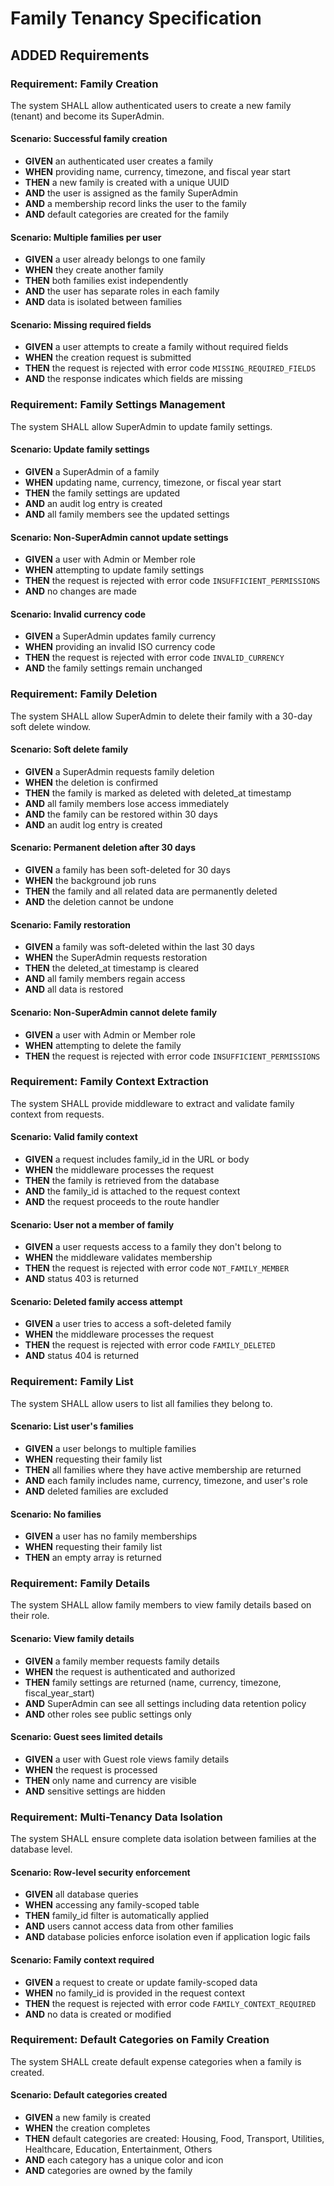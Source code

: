 # Family Tenancy Specification

## ADDED Requirements

### Requirement: Family Creation

The system SHALL allow authenticated users to create a new family (tenant) and become its SuperAdmin.

#### Scenario: Successful family creation
- **GIVEN** an authenticated user creates a family
- **WHEN** providing name, currency, timezone, and fiscal year start
- **THEN** a new family is created with a unique UUID
- **AND** the user is assigned as the family SuperAdmin
- **AND** a membership record links the user to the family
- **AND** default categories are created for the family

#### Scenario: Multiple families per user
- **GIVEN** a user already belongs to one family
- **WHEN** they create another family
- **THEN** both families exist independently
- **AND** the user has separate roles in each family
- **AND** data is isolated between families

#### Scenario: Missing required fields
- **GIVEN** a user attempts to create a family without required fields
- **WHEN** the creation request is submitted
- **THEN** the request is rejected with error code `MISSING_REQUIRED_FIELDS`
- **AND** the response indicates which fields are missing

### Requirement: Family Settings Management

The system SHALL allow SuperAdmin to update family settings.

#### Scenario: Update family settings
- **GIVEN** a SuperAdmin of a family
- **WHEN** updating name, currency, timezone, or fiscal year start
- **THEN** the family settings are updated
- **AND** an audit log entry is created
- **AND** all family members see the updated settings

#### Scenario: Non-SuperAdmin cannot update settings
- **GIVEN** a user with Admin or Member role
- **WHEN** attempting to update family settings
- **THEN** the request is rejected with error code `INSUFFICIENT_PERMISSIONS`
- **AND** no changes are made

#### Scenario: Invalid currency code
- **GIVEN** a SuperAdmin updates family currency
- **WHEN** providing an invalid ISO currency code
- **THEN** the request is rejected with error code `INVALID_CURRENCY`
- **AND** the family settings remain unchanged

### Requirement: Family Deletion

The system SHALL allow SuperAdmin to delete their family with a 30-day soft delete window.

#### Scenario: Soft delete family
- **GIVEN** a SuperAdmin requests family deletion
- **WHEN** the deletion is confirmed
- **THEN** the family is marked as deleted with deleted_at timestamp
- **AND** all family members lose access immediately
- **AND** the family can be restored within 30 days
- **AND** an audit log entry is created

#### Scenario: Permanent deletion after 30 days
- **GIVEN** a family has been soft-deleted for 30 days
- **WHEN** the background job runs
- **THEN** the family and all related data are permanently deleted
- **AND** the deletion cannot be undone

#### Scenario: Family restoration
- **GIVEN** a family was soft-deleted within the last 30 days
- **WHEN** the SuperAdmin requests restoration
- **THEN** the deleted_at timestamp is cleared
- **AND** all family members regain access
- **AND** all data is restored

#### Scenario: Non-SuperAdmin cannot delete family
- **GIVEN** a user with Admin or Member role
- **WHEN** attempting to delete the family
- **THEN** the request is rejected with error code `INSUFFICIENT_PERMISSIONS`

### Requirement: Family Context Extraction

The system SHALL provide middleware to extract and validate family context from requests.

#### Scenario: Valid family context
- **GIVEN** a request includes family_id in the URL or body
- **WHEN** the middleware processes the request
- **THEN** the family is retrieved from the database
- **AND** the family_id is attached to the request context
- **AND** the request proceeds to the route handler

#### Scenario: User not a member of family
- **GIVEN** a user requests access to a family they don't belong to
- **WHEN** the middleware validates membership
- **THEN** the request is rejected with error code `NOT_FAMILY_MEMBER`
- **AND** status 403 is returned

#### Scenario: Deleted family access attempt
- **GIVEN** a user tries to access a soft-deleted family
- **WHEN** the middleware processes the request
- **THEN** the request is rejected with error code `FAMILY_DELETED`
- **AND** status 404 is returned

### Requirement: Family List

The system SHALL allow users to list all families they belong to.

#### Scenario: List user's families
- **GIVEN** a user belongs to multiple families
- **WHEN** requesting their family list
- **THEN** all families where they have active membership are returned
- **AND** each family includes name, currency, timezone, and user's role
- **AND** deleted families are excluded

#### Scenario: No families
- **GIVEN** a user has no family memberships
- **WHEN** requesting their family list
- **THEN** an empty array is returned

### Requirement: Family Details

The system SHALL allow family members to view family details based on their role.

#### Scenario: View family details
- **GIVEN** a family member requests family details
- **WHEN** the request is authenticated and authorized
- **THEN** family settings are returned (name, currency, timezone, fiscal_year_start)
- **AND** SuperAdmin can see all settings including data retention policy
- **AND** other roles see public settings only

#### Scenario: Guest sees limited details
- **GIVEN** a user with Guest role views family details
- **WHEN** the request is processed
- **THEN** only name and currency are visible
- **AND** sensitive settings are hidden

### Requirement: Multi-Tenancy Data Isolation

The system SHALL ensure complete data isolation between families at the database level.

#### Scenario: Row-level security enforcement
- **GIVEN** all database queries
- **WHEN** accessing any family-scoped table
- **THEN** family_id filter is automatically applied
- **AND** users cannot access data from other families
- **AND** database policies enforce isolation even if application logic fails

#### Scenario: Family context required
- **GIVEN** a request to create or update family-scoped data
- **WHEN** no family_id is provided in the request context
- **THEN** the request is rejected with error code `FAMILY_CONTEXT_REQUIRED`
- **AND** no data is created or modified

### Requirement: Default Categories on Family Creation

The system SHALL create default expense categories when a family is created.

#### Scenario: Default categories created
- **GIVEN** a new family is created
- **WHEN** the creation completes
- **THEN** default categories are created: Housing, Food, Transport, Utilities, Healthcare, Education, Entertainment, Others
- **AND** each category has a unique color and icon
- **AND** categories are owned by the family
